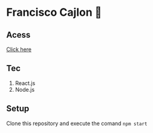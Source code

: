 # Francisco Cajlon 💛

## Acess
[Click here](https://cajlonbatista.vercel.app/)

## Tec

 1. React.js
 1.  Node.js

## Setup
  Clone this repository and execute the comand `npm start`

